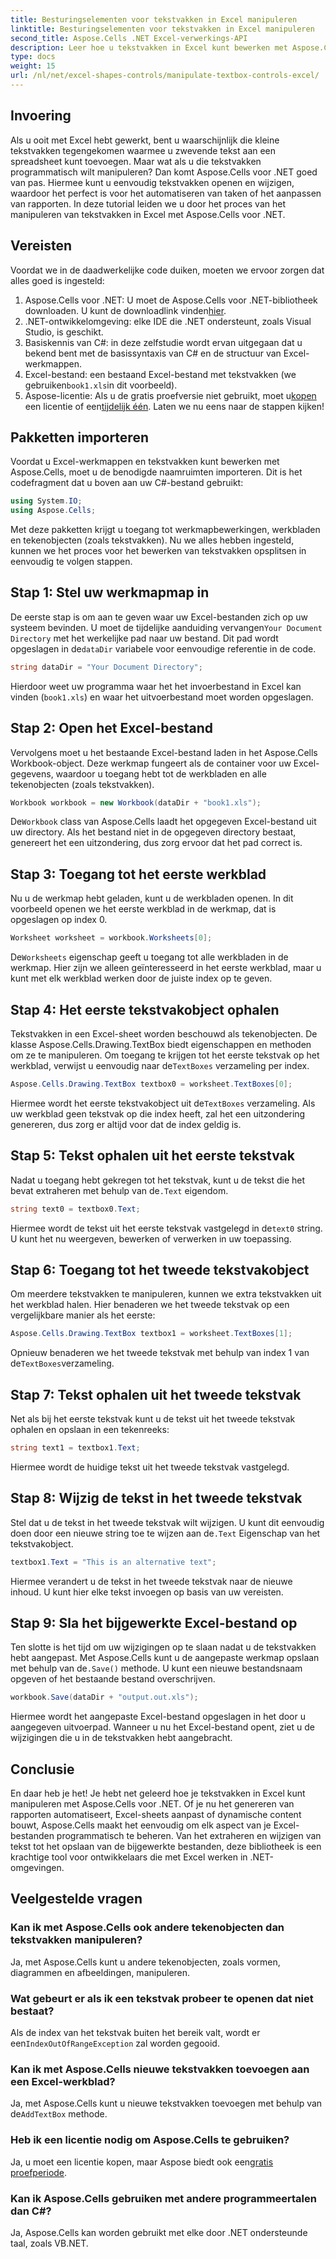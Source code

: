 ```yaml
---
title: Besturingselementen voor tekstvakken in Excel manipuleren
linktitle: Besturingselementen voor tekstvakken in Excel manipuleren
second_title: Aspose.Cells .NET Excel-verwerkings-API
description: Leer hoe u tekstvakken in Excel kunt bewerken met Aspose.Cells voor .NET met deze eenvoudig te volgen, stapsgewijze zelfstudie.
type: docs
weight: 15
url: /nl/net/excel-shapes-controls/manipulate-textbox-controls-excel/
---
```

## Invoering
Als u ooit met Excel hebt gewerkt, bent u waarschijnlijk die kleine tekstvakken tegengekomen waarmee u zwevende tekst aan een spreadsheet kunt toevoegen. Maar wat als u die tekstvakken programmatisch wilt manipuleren? Dan komt Aspose.Cells voor .NET goed van pas. Hiermee kunt u eenvoudig tekstvakken openen en wijzigen, waardoor het perfect is voor het automatiseren van taken of het aanpassen van rapporten. In deze tutorial leiden we u door het proces van het manipuleren van tekstvakken in Excel met Aspose.Cells voor .NET.
## Vereisten
Voordat we in de daadwerkelijke code duiken, moeten we ervoor zorgen dat alles goed is ingesteld:
1.  Aspose.Cells voor .NET: U moet de Aspose.Cells voor .NET-bibliotheek downloaden. U kunt de downloadlink vinden[hier](https://releases.aspose.com/cells/net/).
2. .NET-ontwikkelomgeving: elke IDE die .NET ondersteunt, zoals Visual Studio, is geschikt.
3. Basiskennis van C#: in deze zelfstudie wordt ervan uitgegaan dat u bekend bent met de basissyntaxis van C# en de structuur van Excel-werkmappen.
4.  Excel-bestand: een bestaand Excel-bestand met tekstvakken (we gebruiken`book1.xls`in dit voorbeeld).
5.  Aspose-licentie: Als u de gratis proefversie niet gebruikt, moet u[kopen](https://purchase.aspose.com/buy) een licentie of een[tijdelijk één](https://purchase.aspose.com/temporary-license/).
Laten we nu eens naar de stappen kijken!
## Pakketten importeren
Voordat u Excel-werkmappen en tekstvakken kunt bewerken met Aspose.Cells, moet u de benodigde naamruimten importeren. Dit is het codefragment dat u boven aan uw C#-bestand gebruikt:
```csharp
using System.IO;
using Aspose.Cells;
```
Met deze pakketten krijgt u toegang tot werkmapbewerkingen, werkbladen en tekenobjecten (zoals tekstvakken).
Nu we alles hebben ingesteld, kunnen we het proces voor het bewerken van tekstvakken opsplitsen in eenvoudig te volgen stappen.
## Stap 1: Stel uw werkmapmap in
 De eerste stap is om aan te geven waar uw Excel-bestanden zich op uw systeem bevinden. U moet de tijdelijke aanduiding vervangen`Your Document Directory` met het werkelijke pad naar uw bestand. Dit pad wordt opgeslagen in de`dataDir` variabele voor eenvoudige referentie in de code.
```csharp
string dataDir = "Your Document Directory";
```
Hierdoor weet uw programma waar het het invoerbestand in Excel kan vinden (`book1.xls`) en waar het uitvoerbestand moet worden opgeslagen.
## Stap 2: Open het Excel-bestand
Vervolgens moet u het bestaande Excel-bestand laden in het Aspose.Cells Workbook-object. Deze werkmap fungeert als de container voor uw Excel-gegevens, waardoor u toegang hebt tot de werkbladen en alle tekenobjecten (zoals tekstvakken).
```csharp
Workbook workbook = new Workbook(dataDir + "book1.xls");
```
 De`Workbook` class van Aspose.Cells laadt het opgegeven Excel-bestand uit uw directory. Als het bestand niet in de opgegeven directory bestaat, genereert het een uitzondering, dus zorg ervoor dat het pad correct is.
## Stap 3: Toegang tot het eerste werkblad
Nu u de werkmap hebt geladen, kunt u de werkbladen openen. In dit voorbeeld openen we het eerste werkblad in de werkmap, dat is opgeslagen op index 0.
```csharp
Worksheet worksheet = workbook.Worksheets[0];
```
 De`Worksheets` eigenschap geeft u toegang tot alle werkbladen in de werkmap. Hier zijn we alleen geïnteresseerd in het eerste werkblad, maar u kunt met elk werkblad werken door de juiste index op te geven.
## Stap 4: Het eerste tekstvakobject ophalen
Tekstvakken in een Excel-sheet worden beschouwd als tekenobjecten. De klasse Aspose.Cells.Drawing.TextBox biedt eigenschappen en methoden om ze te manipuleren. Om toegang te krijgen tot het eerste tekstvak op het werkblad, verwijst u eenvoudig naar de`TextBoxes` verzameling per index.
```csharp
Aspose.Cells.Drawing.TextBox textbox0 = worksheet.TextBoxes[0];
```
 Hiermee wordt het eerste tekstvakobject uit de`TextBoxes` verzameling. Als uw werkblad geen tekstvak op die index heeft, zal het een uitzondering genereren, dus zorg er altijd voor dat de index geldig is.
## Stap 5: Tekst ophalen uit het eerste tekstvak
 Nadat u toegang hebt gekregen tot het tekstvak, kunt u de tekst die het bevat extraheren met behulp van de`.Text` eigendom.
```csharp
string text0 = textbox0.Text;
```
 Hiermee wordt de tekst uit het eerste tekstvak vastgelegd in de`text0` string. U kunt het nu weergeven, bewerken of verwerken in uw toepassing.
## Stap 6: Toegang tot het tweede tekstvakobject
Om meerdere tekstvakken te manipuleren, kunnen we extra tekstvakken uit het werkblad halen. Hier benaderen we het tweede tekstvak op een vergelijkbare manier als het eerste:
```csharp
Aspose.Cells.Drawing.TextBox textbox1 = worksheet.TextBoxes[1];
```
Opnieuw benaderen we het tweede tekstvak met behulp van index 1 van de`TextBoxes`verzameling.
## Stap 7: Tekst ophalen uit het tweede tekstvak
Net als bij het eerste tekstvak kunt u de tekst uit het tweede tekstvak ophalen en opslaan in een tekenreeks:
```csharp
string text1 = textbox1.Text;
```
Hiermee wordt de huidige tekst uit het tweede tekstvak vastgelegd.
## Stap 8: Wijzig de tekst in het tweede tekstvak
 Stel dat u de tekst in het tweede tekstvak wilt wijzigen. U kunt dit eenvoudig doen door een nieuwe string toe te wijzen aan de`.Text` Eigenschap van het tekstvakobject.
```csharp
textbox1.Text = "This is an alternative text";
```
Hiermee verandert u de tekst in het tweede tekstvak naar de nieuwe inhoud. U kunt hier elke tekst invoegen op basis van uw vereisten.
## Stap 9: Sla het bijgewerkte Excel-bestand op
 Ten slotte is het tijd om uw wijzigingen op te slaan nadat u de tekstvakken hebt aangepast. Met Aspose.Cells kunt u de aangepaste werkmap opslaan met behulp van de`.Save()` methode. U kunt een nieuwe bestandsnaam opgeven of het bestaande bestand overschrijven.
```csharp
workbook.Save(dataDir + "output.out.xls");
```
Hiermee wordt het aangepaste Excel-bestand opgeslagen in het door u aangegeven uitvoerpad. Wanneer u nu het Excel-bestand opent, ziet u de wijzigingen die u in de tekstvakken hebt aangebracht.
## Conclusie
En daar heb je het! Je hebt net geleerd hoe je tekstvakken in Excel kunt manipuleren met Aspose.Cells voor .NET. Of je nu het genereren van rapporten automatiseert, Excel-sheets aanpast of dynamische content bouwt, Aspose.Cells maakt het eenvoudig om elk aspect van je Excel-bestanden programmatisch te beheren. Van het extraheren en wijzigen van tekst tot het opslaan van de bijgewerkte bestanden, deze bibliotheek is een krachtige tool voor ontwikkelaars die met Excel werken in .NET-omgevingen.
## Veelgestelde vragen
### Kan ik met Aspose.Cells ook andere tekenobjecten dan tekstvakken manipuleren?
Ja, met Aspose.Cells kunt u andere tekenobjecten, zoals vormen, diagrammen en afbeeldingen, manipuleren.
### Wat gebeurt er als ik een tekstvak probeer te openen dat niet bestaat?
 Als de index van het tekstvak buiten het bereik valt, wordt er een`IndexOutOfRangeException` zal worden gegooid.
### Kan ik met Aspose.Cells nieuwe tekstvakken toevoegen aan een Excel-werkblad?
 Ja, met Aspose.Cells kunt u nieuwe tekstvakken toevoegen met behulp van de`AddTextBox` methode.
### Heb ik een licentie nodig om Aspose.Cells te gebruiken?
 Ja, u moet een licentie kopen, maar Aspose biedt ook een[gratis proefperiode](https://releases.aspose.com/).
### Kan ik Aspose.Cells gebruiken met andere programmeertalen dan C#?
Ja, Aspose.Cells kan worden gebruikt met elke door .NET ondersteunde taal, zoals VB.NET.